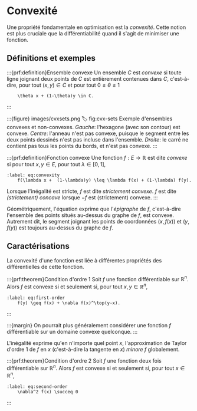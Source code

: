 # Convexité

Une propriété fondamentale en optimisation est la *convexité*. Cette notion est plus cruciale que la différentiabilité quand il s'agit de minimiser une fonction.

## Définitions et exemples

:::{prf:definition}Ensemble convexe
Un ensemble $C$ est *convexe* si toute ligne joignant deux points de $C$ est entièrement contenues dans $C$, c'est-à-dire, pour tout $(x,y) \in C$ et pour tout $0 \leq \theta \leq 1$
```{math}
    \theta x + (1-\theta)y \in C.
```
:::

:::{figure} images/cvxsets.png
:label: fig:cvx-sets
Exemple d'ensembles convexes et non-convexes. *Gauche*: l'hexagone (avec son contour) est convexe. *Centre*: l'anneau n'est pas convexe, puisque le segment entre les deux points dessinés n'est pas incluse dans l'ensemble. *Droite*: le carré ne contient pas tous les points du bords, et n'est pas convexe.
:::

:::{prf:definition}Fonction convexe
Une fonction $f:E \to \mathbb{R}$ est dite *convexe* si pour tout $x,y \in E$, pour tout $\lambda \in [0,1]$,
```{math}
:label: eq:convexity
    f(\lambda x +  (1-\lambda)y) \leq \lambda f(x) + (1-\lambda) f(y).
```
Lorsque l'inégalité est stricte, $f$ est dite *strictement convexe*. $f$ est dite *(strictement) concave* lorsque $-f$ est (strictement) convexe.
:::

Géométriquement, l'équation [](#eq:convexity) exprime que l'*épigraphe* de $f$, c'est-à-dire l'ensemble des points situés au-dessus du graphe de $f$, est convexe. Autrement dit, le segment joignant les points de coordonnées $(x,f(x))$ et $(y,f(y))$ est toujours au-dessus du graphe de $f$.

## Caractérisations

La convexité d'une fonction est liée à différentes propriétés des différentielles de cette fonction.

:::{prf:theorem}Condition d'ordre 1
Soit $f$ une fonction différentiable sur $\mathbb{R}^n$. Alors $f$ est convexe si et seulement si, pour tout $x,y \in \mathbb{R}^n$,
```{math}
:label: eq:first-order
    f(y) \geq f(x) + \nabla f(x)^\top(y-x).
```
:::

:::{margin}
On pourrait plus généralement considérer une fonction $f$ différentiable sur un domaine convexe quelconque.
:::

L'inégalité [](#eq:first-order) exprime qu'en n'importe quel point $x$, l'approximation de Taylor d'ordre $1$ de $f$ en $x$ (c'est-à-dire la tangente en $x$) *minore* $f$ globalement.

:::{prf:theorem}Condition d'ordre 2
Soit $f$ une fonction deux fois différentiable sur $\mathbb{R}^n$. Alors $f$ est convexe si et seulement si, pour tout $x \in \mathbb{R}^n$,
```{math}
:label: eq:second-order
    \nabla^2 f(x) \succeq 0
```
:::
